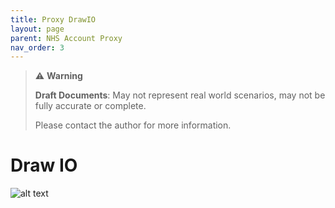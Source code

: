 ```yaml
---
title: Proxy DrawIO
layout: page
parent: NHS Account Proxy
nav_order: 3
---
```


> ⚠️ **Warning**
>  
> **Draft Documents**: May not represent real world scenarios, may not be fully accurate or complete.
>
> Please contact the author for more information.
> 

# Draw IO

![alt text](/nhs-account/nhs-proxy/nhs-proxy.svg)